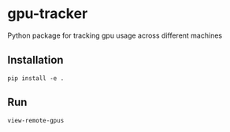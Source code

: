 # gpu-tracker
Python package for tracking gpu usage across different machines

## Installation
```
pip install -e .
```

## Run
```
view-remote-gpus
```